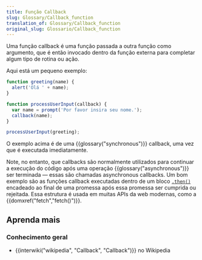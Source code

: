 ```yaml
---
title: Função Callback
slug: Glossary/Callback_function
translation_of: Glossary/Callback_function
original_slug: Glossario/Callback_function
---
```


Uma função callback é uma função passada a outra função como argumento, que é então invocado dentro da função externa para completar algum tipo de rotina ou ação.

Aqui está um pequeno exemplo:

```js
function greeting(name) {
  alert('Olá ' + name);
}

function processUserInput(callback) {
  var name = prompt('Por favor insira seu nome.');
  callback(name);
}

processUserInput(greeting);
```

O exemplo acima é de uma {{glossary("synchronous")}} callback, uma vez que é executada imediatamente.

Note, no entanto, que callbacks são normalmente utilizados para continuar a execução do código após uma operação {{glossary("asynchronous")}} ser terminada — essas são chamadas asynchronous callbacks. Um bom exemplo são as funções callback executadas dentro de um bloco [`.then()`](/pt-BR/docs/Web/JavaScript/Reference/Global_Objects/Promise/then) encadeado ao final de uma promessa após essa promessa ser cumprida ou rejeitada. Essa estrutura é usada em muitas APIs da web modernas, como a {{domxref("fetch","fetch()")}}.

## Aprenda mais

### Conhecimento geral

- {{interwiki("wikipedia", "Callback", "Callback")}} no Wikipedia

